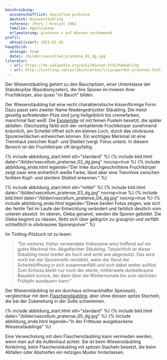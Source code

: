 ```yaml
---
beschreibung:
  wissenschaftlich: Vascellum pratense
  deutsch: Wiesenstäubling
  referenz: (Pers.) Kreisel 1962
  familie: Agaricaceae
  erlaeuterung: pratense = auf Wiesen vorkommend
profil:
  aktualisiert: 2021-01-26
hauptbild:
  anzeige: true
  datei: /bilder/vascellum_pratense_01_dg.jpg
literatur:
  - url: https://de.wikipedia.org/wiki/Wiesen-St%C3%A4ubling
  - url: http://tintling.com/pilzbuch/arten/l/Lycoperdon_pratense.html
---
```

Der Wiesenstäubling gehört zu den Bauchpilzen, einer Unterklasse der Ständerpilze (Basidiomyzeten), die ihre Sporen im Inneren ihrer Fruchtkörper, also quasi "im Bauch" bilden.

Der Wiesenstäubling hat eine recht charakteristische kissenförmige Form. Dazu passt sein zweiter Name Niedergedrückter Stäubling. Die meist gesellig auftretenden Pilze sind jung hellgelblich bis cremefarben, manchmal fast weiß. Die [Exoperidie](Exoperidie "Glossar") ist mit feinen Pusteln besetzt, die später abfallen. Gleichzeitig färbt sich der verkahlende Fruchtkörper zunehmend bräunlich, am Scheitel öffnet sich ein kleines Loch, durch das olivbraune Sporenwölkchen entweichen können. Ein wichtiges Merkmal ist eine Trennhaut zwischen Kopf- und Stielteil (vergl. Fotos unten). In diesem Bereich ist der Fruchtkörper oft längsfaltig.

{% include abbildung_start.html stil="standard" %}
{% include bild.html datei="/bilder/vascellum_pratense_02_dg.jpeg" nocrop=true %}
{% include abbildung_ende.html legende="Der linke durchgeschnittene Fruchtkörper zeigt zwar eine einheitlich weiße Farbe, lässt aber eine Trennlinie zwischen fertilem Kopf- und sterilem Stielteil erkennen." %}

{% include abbildung_start.html stil="mittel" %}
{% include bild.html datei="/bilder/vascellum_pratense_03_dg.jpg" nocrop=true %}
{% include bild.html datei="/bilder/vascellum_pratense_04_dg.jpg" nocrop=true %}
{% include abbildung_ende.html legende="Diese beiden Fotos zeigen, wie sich der fertile Teil im Laufe der Entwicklung verändert und farblich deutlich vom unteren absetzt. Im oberen, Gleba genannt, werden die Sporen gebildet. Die Gleba beginnt zu nässen, färbt sich über gelbgrün zu graugrün und zerfällt schließlich in olivbraunes Sporenpulver" %}

Im Tintling-Pilzbuch ist zu lesen: 

> "Ein weiterer, früher verwendete Volksname wies treffend auf ein gutes Merkmal hin: Abgeflachter Stäubling. Tatsächlich ist dieser Stäubling meist breiter als hoch und wirkt wie abgestutzt. Das wird noch bei der Sporenreife verstärkt, wenn der  Rand der Scheitelöffnung in sich zusammenfällt und sich dabei weiter auflöst. Zum Schluss bleibt nur noch der sterile, mittlerweile dunkelbraune Basalteil zurück, der dann über die Wintermonate bis zum nächsten Frühjahr ausdauern kann."

Der Wiesenstäubling ist ein durchaus schmackhafter Speisepilz, vergleichbar mit dem [Flaschenstäubling](/pilze/lycoperdon-perlatum-flaschenstäubling), aber ohne dessen spitze Stacheln, die bei der Zubereitung in der Soße schwimmen.

{% include abbildung_start.html stil="standard" %}
{% include bild.html datei="/bilder/vascellum_pratense_05_dg.jpg" %}
{% include abbildung_ende.html legende="In der Fritteuse ausgebackene Wiesenstäublinge" %}

Eine Verwechslung mit dem Flaschenstäubling kann vermieden werden, wenn man auf die Außenhaut achtet. Sie ist beim Wiesenstäubling feinkörnig, beim Flaschenstäubling mit spitzen Stacheln besetzt, die beim Abfallen oder Abstreifen ein netziges Muster hinterlassen.